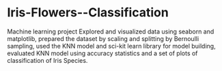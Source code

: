 # Iris-Flowers--Classification
Machine learning project
Explored and visualized data using seaborn and matplotlib, prepared the dataset by scaling and splitting by Bernoulli sampling, used the KNN model and sci-kit learn library for model building, evaluated KNN model using accuracy statistics and a set of plots of classification of Iris Species.
